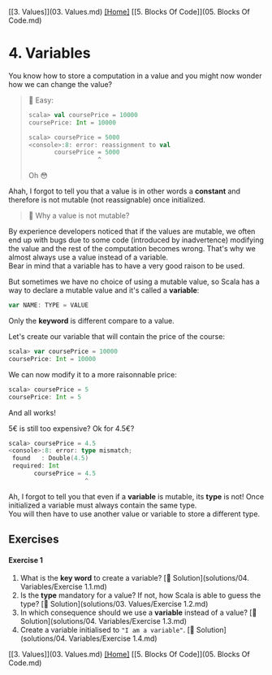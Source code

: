 [[3. Values]](03. Values.md) [[Home]](../ReadMe.md) [[5. Blocks Of Code]](05. Blocks Of Code.md)

# 4. Variables

You know how to store a computation in a value and you might now wonder how we can change the value?
> :raising_hand: Easy:
> ```scala
> scala> val coursePrice = 10000
> coursePrice: Int = 10000
>
> scala> coursePrice = 5000
> <console>:8: error: reassignment to val
>        coursePrice = 5000
>                    ^
> ```
> Oh :flushed:

Ahah, I forgot to tell you that a value is in other words a **constant** and therefore is not mutable (not reassignable) once initialized.

> :raising_hand: Why a value is not mutable?

By experience developers noticed that if the values are mutable, we often end up with bugs due to some code (introduced by inadvertence) modifying the value and the rest of the computation becomes wrong. That's why we almost always use a value instead of a variable.  
Bear in mind that a variable has to have a very good raison to be used.

But sometimes we have no choice of using a mutable value, so Scala has a way to declare a mutable value and it's called a **variable**:
```scala
var NAME: TYPE = VALUE
```
Only the **keyword** is different compare to a value.

Let's create our variable that will contain the price of the course:
```scala
scala> var coursePrice = 10000
coursePrice: Int = 10000
```
We can now modify it to a more raisonnable price:
```scala
scala> coursePrice = 5
coursePrice: Int = 5
```
And all works!

5€ is still too expensive? Ok for 4.5€?
```scala
scala> coursePrice = 4.5
<console>:8: error: type mismatch;
 found   : Double(4.5)
 required: Int
       coursePrice = 4.5
                     ^
```

Ah, I forgot to tell you that even if a **variable** is mutable, its **type** is not! Once initialized a variable must always contain the same type.  
You will then have to use another value or variable to store a different type.

## Exercises

#### Exercise 1
1. What is the **key word** to create a variable? [:scroll: Solution](solutions/04. Variables/Exercise 1.1.md)
2. Is the **type** mandatory for a value? If not, how Scala is able to guess the type? [:scroll: Solution](solutions/03. Values/Exercise 1.2.md)
3. In which consequence should we use a **variable** instead of a value? [:scroll: Solution](solutions/04. Variables/Exercise 1.3.md)
4. Create a variable initialised to `"I am a variable"`. [:scroll: Solution](solutions/04. Variables/Exercise 1.4.md)

[[3. Values]](03. Values.md) [[Home]](../ReadMe.md) [[5. Blocks Of Code]](05. Blocks Of Code.md)

